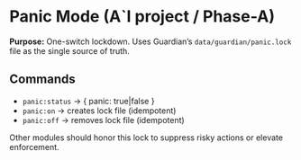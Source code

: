 # Panic Mode (A`I project / Phase-A)

**Purpose:** One-switch lockdown. Uses Guardian’s `data/guardian/panic.lock` file as the single source of truth.

## Commands

- `panic:status` → { panic: true|false }
- `panic:on` → creates lock file (idempotent)
- `panic:off` → removes lock file (idempotent)

Other modules should honor this lock to suppress risky actions or elevate enforcement.
